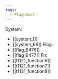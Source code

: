 ```yaml
---
tags:
  - FlagUnset
---
```

System:
- [[system_1]]
- [[system_66]]
Flag:
- [[flag_9476]]
- [[flag_9477]]
Fn:
- [[t1121_function6]]
- [[t1121_function7]]
- [[t1121_function8]]
